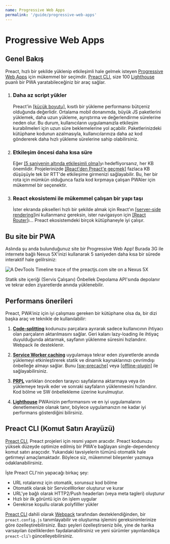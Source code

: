 ```yaml
---
name: Progressive Web Apps
permalink: '/guide/progressive-web-apps'
---
```


# Progressive Web Apps

## Genel Bakış

Preact, hızlı bir şekilde yüklenip etkileşimli hale gelmek isteyen [Progressive Web Apps](https://developers.google.com/web/progressive-web-apps/) için mükemmel bir seçimdir. [Preact CLI](https://github.com/developit/preact-cli/), size 100 [Lighthouse][LH] puanlı bir PWA yaratabileceğiniz bir araç sağlar.

[LH]: https://developers.google.com/web/tools/lighthouse/

<ol class="list-view">
    <li class="list-item">
        <div class="list-header">
          <div class="_bubble" style="background-image: url(/assets/pwa-guide/load-less-script.svg);"></div>
        </div>
        <div class="list-detail">
          <div class="_title-block">
            <h3>Daha az script yükler</h3>
          </div>
          <p class="_summary">Preact'in <a href="/about/project-goals">[küçük boyutu]</a>, kısıtlı bir yükleme performansı bütçeniz olduğunda değerlidir. Ortalama mobil donanımda, büyük JS paketlerini yüklemek, daha uzun yükleme, ayrıştırma ve değerlendirme sürelerine neden olur. Bu durum, kullanıcıların uygulamanızla etkileşim kurabilmeleri için uzun süre beklemelerine yol açabilir. Paketlerinizdeki kütüphane kodunun azalmasıyla, kullanıcılarınıza daha az kod göndererek daha hızlı yükleme sürelerine sahip olabilirsiniz. </p>
        </div>
    </li>
    <li class="list-item">
        <div class="list-header">
          <div class="_bubble" style="background-image: url(/assets/pwa-guide/faster-tti.svg);"></div>
        </div>
        <div class="list-detail">
          <div class="_title-block">
            <h3>Etkileşim öncesi daha kısa süre</h3>
          </div>
          <p class="_summary">Eğer <a href="https://infrequently.org/2016/09/what-exactly-makes-something-a-progressive-web-app/">[5 saniyenin altında etkileşimli olma]</a>yı hedefliyorsanız, her KB önemlidir. Projelerinizde <a href="/guide/switching-to-preact">[React'den Preact'e geçmek]</a> fazlaca KB düşüşüyle tek bir RTT'de etkileşime girmenizi sağlayabilir. Bu, her bir rota için mümkün olduğunca fazla kod kırpmaya çalışan PWAler için mükemmel bir seçenektir.</p>
        </div>
    </li>
    <li class="list-item">
        <div class="list-header">
          <div class="_bubble" style="background-image: url(/assets/pwa-guide/building-block.svg);"></div>
        </div>
        <div class="list-detail">
          <div class="_title-block">
            <h3>React ekosistemi ile mükemmel çalışan bir yapı taşı</h3>
          </div>
          <p class="_summary">İster ekranda pikselleri hızlı bir şekilde almak için React'ın <a href="https://facebook.github.io/react/docs/react-dom-server.html">[server-side rendering]</a>ini kullanmanız gereksin, ister navigasyon için <a href="https://github.com/ReactTraining/react-router">[React Router]</a>ı... Preact ekosistemdeki birçok kütüphaneyle iyi çalışır.</p>
        </div>
    </li>
</ol>

## Bu site bir PWA

Aslında şu anda bulunduğunuz site bir Progressive Web App! Burada 3G ile internete bağlı Nexus 5X'inizi kullanarak 5 saniyeden daha kısa bir sürede interaktif hale gelilrsiniz:

<img src="/assets/pwa-guide/timeline.jpg" alt="A DevTools Timeline trace of the preactjs.com site on a Nexus 5X"/>

Statik site içeriği (Servis Çalışanı) Önbellek Depolama API'sında depolanır ve tekrar eden ziyaretlerde anında yüklenebilir.

## Performans önerileri

Preact, PWA'iniz için iyi çalışması gereken bir kütüphane olsa da, bir dizi başka araç ve teknikle de kullanılabilir:

<ol class="list-view">
    <li class="list-item">
        <div class="list-header">
          <div class="_bubble" style="background-image: url(/assets/pwa-guide/code-splitting.svg);"></div>
        </div>
        <div class="list-detail">
          <p class="_summary"><strong><a href="https://webpack.github.io/docs/code-splitting.html">Code-splitting</a></strong> kodunuzu parçalara ayırarak sadece kullanıcının ihtiyacı olan parçaların aktarılmasını sağlar. Geri kalanı lazy-loading ile ihtiyaç duyulduğunda aktarmak, sayfanın yüklenme süresini hızlandırır. Webpack ile desteklenir.</p>
        </div>
    </li>
    <li class="list-item">
        <div class="list-header">
          <div class="_bubble" style="background-image: url(/assets/pwa-guide/service-worker-caching.svg);"></div>
        </div>
        <div class="list-detail">
          <p class="_summary"><strong><a href="https://developers.google.com/web/fundamentals/getting-started/primers/service-workers">Service Worker caching</a></strong> uygulamaya tekrar eden ziyaretlerde anında yüklemeyi etkinleştirerek statik ve dinamik kaynaklarınızı çevrimdışı önbelleğe almayı sağlar. Bunu <a href="https://github.com/GoogleChrome/sw-precache#wrappers-and-starter-kits">[sw-precache]</a> veya <a href="https://github.com/NekR/offline-plugin">[offline-plugin]</a> ile sağlayabilirsiniz.</p>
        </div>
    </li>
    <li class="list-item">
        <div class="list-header">
          <div class="_bubble" style="background-image: url(/assets/pwa-guide/prpl.svg);"></div>
        </div>
        <div class="list-detail">
          <p class="_summary"><strong><a href="https://developers.google.com/web/fundamentals/performance/prpl-pattern/">PRPL</a></strong> varlıkları önceden tarayıcı sayfalarına aktarmaya veya ön yüklemeye teşvik eder ve sonraki sayfaların yüklenmesini hızlandırır. Kod bölme ve SW önbellekleme üzerine kurulmuştur.</p>
        </div>
    </li>
    <li class="list-item">
        <div class="list-header">
          <div class="_bubble" style="background-image: url(/assets/pwa-guide/lighthouse.svg);"></div>
        </div>
        <div class="list-detail">
          <p class="_summary"><strong><a href="https://github.com/GoogleChrome/lighthouse/">Lighthouse</a></strong> PWAinizin performansını ve en iyi uygulamalarını denetlemenize olanak tanır, böylece uygulamanızın ne kadar iyi performans gösterdiğini bilirsiniz.</p>
        </div>
    </li>
</ol>

## Preact CLI (Komut Satırı Arayüzü)

[Preact CLI](https://github.com/developit/preact-cli/), Preact projeleri için resmi yapım aracıdır. Preact kodunuzu yüksek düzeyde optimize edilmiş bir PWA'e bağlayan single-dependency komut satırı araçcıdır. Yukarıdaki tavsiyelerin tümünü otomatik hale getirmeyi amaçlamaktadır. Böylece siz, mükemmel bileşenler yazmaya odaklanabilirsiniz.

İşte Preact CLI'nin yapacağı birkaç şey:

- URL rotalarınız için otomatik, sorunsuz kod bölme
- Otomatik olarak bir ServiceWorker oluşturur ve kurar
- URL'ye bağlı olarak HTTP2/Push headerları (veya meta tagleri) oluşturur
- Hızlı bir ilk görüntü için ön işlem uygular
- Gerekirse koşullu olarak polyfilller yükler

[Preact CLI](https://github.com/developit/preact-cli/) dahili olarak [Webpack](https://webpack.js.org) tarafından desteklendiğinden, bir `preact.config.js` tanımlayabilir ve oluşturma işlemini gereksinimlerinize göre özelleştirebilirsiniz. Bazı şeyleri özelleştirseniz bile, yine de harika varsayılan özelliklerden faydalanabilirsiniz ve yeni sürümler yayınlandıkça `preact-cli`'ı güncelleyebilirsiniz.
